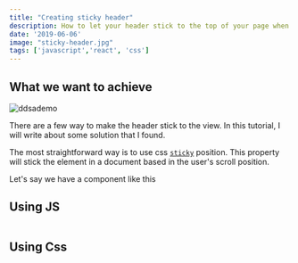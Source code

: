 ```yaml
---
title: "Creating sticky header"
description: How to let your header stick to the top of your page when you scroll down
date: '2019-06-06'
image: "sticky-header.jpg"
tags: ['javascript','react', 'css']
---
```


## What we want to achieve
![ddsademo](./demo.gif)


There are a few way to make the header stick to the view. In this tutorial, I will write about some solution that I found.

The most straightforward way is to use css [`sticky`](https://developer.mozilla.org/en-US/docs/Web/CSS/position) position.
This property will stick the element in a document based in the user's scroll position.

Let's say we have a component like this


## Using JS
```css


```

## Using Css
